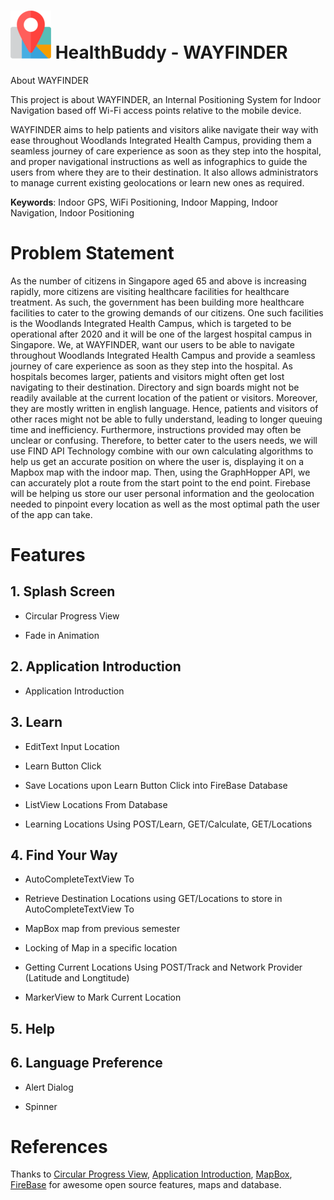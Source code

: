 # ![](https://github.com/wayfindersinghealth/WayFinder/blob/master/WayFinderIcon.png) HealthBuddy - WAYFINDER

About WAYFINDER

This project is about WAYFINDER, an Internal Positioning System for Indoor Navigation based off Wi-Fi access points relative to the mobile device.

WAYFINDER aims to help patients and visitors alike navigate their way with ease throughout Woodlands Integrated Health Campus, providing them a seamless journey of care experience as soon as they step into the hospital, and proper navigational instructions as well as infographics to guide the users from where they are to their destination. It also allows administrators to manage current existing geolocations or learn new ones as required.

**Keywords**: Indoor GPS, WiFi Positioning, Indoor Mapping, Indoor Navigation, Indoor Positioning

# Problem Statement

As the number of citizens in Singapore aged 65 and above is increasing rapidly, more citizens are visiting healthcare facilities for healthcare treatment. As such, the government has been building more healthcare facilities to cater to the growing demands of our citizens. One such facilities is the Woodlands Integrated Health Campus, which is targeted to be operational after 2020 and it will be one of the largest hospital campus in Singapore.
We, at WAYFINDER, want our users to be able to navigate throughout Woodlands Integrated Health Campus and provide a seamless journey of care experience as soon as they step into the hospital.
As hospitals becomes larger, patients and visitors might often get lost navigating to their destination. Directory and sign boards might not be readily available at the current location of the patient or visitors. Moreover, they are mostly written in english language. Hence, patients and visitors of other races might not be able to fully understand, leading to longer queuing time and inefficiency. Furthermore, instructions provided may often be unclear or confusing.
Therefore, to better cater to the users needs, we will use FIND API Technology combine with our own calculating algorithms to help us get an accurate position on where the user is, displaying it on a Mapbox map with the indoor map. Then, using the GraphHopper API, we can accurately plot a route from the start point to the end point. Firebase will be helping us store our user personal information and the geolocation needed to pinpoint every location as well as the most optimal path the user of the app can take.

# Features

## 1\. Splash Screen

- Circular Progress View 

- Fade in Animation

## 2\. Application Introduction

- Application Introduction



## 3\. Learn

- EditText Input Location

- Learn Button Click

- Save Locations upon Learn Button Click into FireBase Database 

- ListView Locations From Database

- Learning Locations Using POST/Learn, GET/Calculate, GET/Locations

## 4\. Find Your Way

- AutoCompleteTextView To

- Retrieve Destination Locations using GET/Locations to store in AutoCompleteTextView To

- MapBox map from previous semester

- Locking of Map in a specific location

- Getting Current Locations Using POST/Track and Network Provider (Latitude and Longtitude)

- MarkerView to Mark Current Location

## 5\. Help

## 6\. Language Preference

- Alert Dialog

- Spinner 

# References

Thanks to [Circular Progress View](https://github.com/rahatarmanahmed/CircularProgressView), [Application Introduction](https://github.com/apl-devs/AppIntro), [MapBox](https://www.mapbox.com/), [FireBase](https://firebase.google.com/) for awesome open source features, maps and database.


